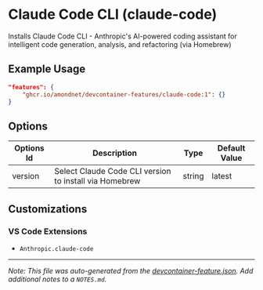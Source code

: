 
# Claude Code CLI (claude-code)

Installs Claude Code CLI - Anthropic's AI-powered coding assistant for intelligent code generation, analysis, and refactoring (via Homebrew)

## Example Usage

```json
"features": {
    "ghcr.io/amondnet/devcontainer-features/claude-code:1": {}
}
```

## Options

| Options Id | Description | Type | Default Value |
|-----|-----|-----|-----|
| version | Select Claude Code CLI version to install via Homebrew | string | latest |

## Customizations

### VS Code Extensions

- `Anthropic.claude-code`



---

_Note: This file was auto-generated from the [devcontainer-feature.json](https://github.com/amondnet/devcontainer-features/blob/main/src/claude-code/devcontainer-feature.json).  Add additional notes to a `NOTES.md`._
